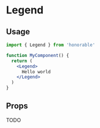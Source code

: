 # Legend

## Usage

```jsx
import { Legend } from 'honorable'

function MyComponent() {
  return (
    <Legend>
      Hello world
    </Legend>
  )
}
```

## Props

TODO
